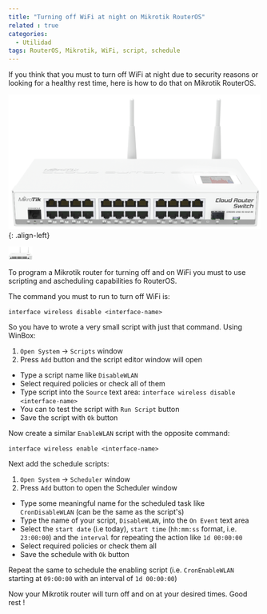 ```yaml
---
title: "Turning off WiFi at night on Mikrotik RouterOS"
related : true
categories:
  - Utilidad
tags: RouterOS, Mikrotik, WiFi, script, schedule
---
```


If you think that you must to turn off WiFi at night due to security reasons or
looking for a healthy rest time, here is how to do that on Mikrotik RouterOS.

![CRS125 MikroTik's popular router](/assets/images/2017/05/CRS125.png){: .align-left} 

<img src="/assets/images/2017/05/CRS125.png" width="48">

To program a Mikrotik router for turning off and on WiFi you must to use scripting and ascheduling capabilities fo RouterOS.

The command you must to run to turn off WiFi is:

    interface wireless disable <interface-name>

So you have to wrote a very small script with just that command. Using WinBox:

1. `Open System` -> `Scripts` window
2. Press `Add` button and the script editor window will open
  - Type a script name like `DisableWLAN`
  - Select required policies or check all of them
  - Type script into the `Source` text area: `interface wireless disable <interface-name>`
  - You can to test the script with `Run Script` button
  - Save the script with `Ok` button

Now create a similar `EnableWLAN` script with the opposite command:

    interface wireless enable <interface-name>
    
Next add the schedule scripts:

1. `Open System` -> `Scheduler` window
2. Press `Add` button to open the Scheduler window
  - Type some meaningful name for the scheduled task like `CronDisableWLAN` (can be the same as the script's)
  - Type the name of your script, `DisableWLAN`, into the `On Event` text area 
  - Select the `start date` (i.e today), `start time` (`hh:mm:ss` format, i.e. `23:00:00`) and the `interval` for repeating the action like `1d 00:00:00`
  - Select required policies or check them all
  - Save the schedule with `Ok` button

Repeat the same to schedule the enabling script (i.e. `CronEnableWLAN` starting at `09:00:00` with an interval of `1d 00:00:00`)


Now your Mikrotik router will turn off and on at your desired times. Good rest !
